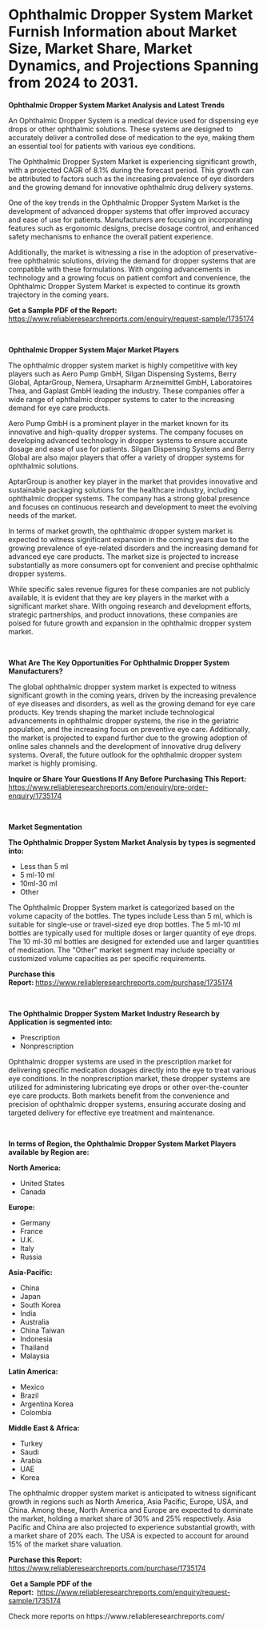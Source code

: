 <p><h1>Ophthalmic Dropper System Market Furnish Information about Market Size, Market Share, Market Dynamics, and Projections Spanning from 2024 to 2031.</h1></p><p><strong>Ophthalmic Dropper System Market Analysis and Latest Trends</strong></p>
<p><p>An Ophthalmic Dropper System is a medical device used for dispensing eye drops or other ophthalmic solutions. These systems are designed to accurately deliver a controlled dose of medication to the eye, making them an essential tool for patients with various eye conditions.</p><p>The Ophthalmic Dropper System Market is experiencing significant growth, with a projected CAGR of 8.1% during the forecast period. This growth can be attributed to factors such as the increasing prevalence of eye disorders and the growing demand for innovative ophthalmic drug delivery systems.</p><p>One of the key trends in the Ophthalmic Dropper System Market is the development of advanced dropper systems that offer improved accuracy and ease of use for patients. Manufacturers are focusing on incorporating features such as ergonomic designs, precise dosage control, and enhanced safety mechanisms to enhance the overall patient experience.</p><p>Additionally, the market is witnessing a rise in the adoption of preservative-free ophthalmic solutions, driving the demand for dropper systems that are compatible with these formulations. With ongoing advancements in technology and a growing focus on patient comfort and convenience, the Ophthalmic Dropper System Market is expected to continue its growth trajectory in the coming years.</p></p>
<p><strong>Get a Sample PDF of the Report:&nbsp;</strong> <a href="https://www.reliableresearchreports.com/enquiry/request-sample/1735174">https://www.reliableresearchreports.com/enquiry/request-sample/1735174</a></p>
<p>&nbsp;</p>
<p><strong>Ophthalmic Dropper System Major Market Players</strong></p>
<p><p>The ophthalmic dropper system market is highly competitive with key players such as Aero Pump GmbH, Silgan Dispensing Systems, Berry Global, AptarGroup, Nemera, Ursapharm Arzneimittel GmbH, Laboratoires Thea, and Gaplast GmbH leading the industry. These companies offer a wide range of ophthalmic dropper systems to cater to the increasing demand for eye care products.</p><p>Aero Pump GmbH is a prominent player in the market known for its innovative and high-quality dropper systems. The company focuses on developing advanced technology in dropper systems to ensure accurate dosage and ease of use for patients. Silgan Dispensing Systems and Berry Global are also major players that offer a variety of dropper systems for ophthalmic solutions.</p><p>AptarGroup is another key player in the market that provides innovative and sustainable packaging solutions for the healthcare industry, including ophthalmic dropper systems. The company has a strong global presence and focuses on continuous research and development to meet the evolving needs of the market.</p><p>In terms of market growth, the ophthalmic dropper system market is expected to witness significant expansion in the coming years due to the growing prevalence of eye-related disorders and the increasing demand for advanced eye care products. The market size is projected to increase substantially as more consumers opt for convenient and precise ophthalmic dropper systems.</p><p>While specific sales revenue figures for these companies are not publicly available, it is evident that they are key players in the market with a significant market share. With ongoing research and development efforts, strategic partnerships, and product innovations, these companies are poised for future growth and expansion in the ophthalmic dropper system market.</p></p>
<p>&nbsp;</p>
<p><strong>What Are The Key Opportunities For Ophthalmic Dropper System Manufacturers?</strong></p>
<p><p>The global ophthalmic dropper system market is expected to witness significant growth in the coming years, driven by the increasing prevalence of eye diseases and disorders, as well as the growing demand for eye care products. Key trends shaping the market include technological advancements in ophthalmic dropper systems, the rise in the geriatric population, and the increasing focus on preventive eye care. Additionally, the market is projected to expand further due to the growing adoption of online sales channels and the development of innovative drug delivery systems. Overall, the future outlook for the ophthalmic dropper system market is highly promising.</p></p>
<p><strong>Inquire or Share Your Questions If Any Before Purchasing This Report:</strong> <a href="https://www.reliableresearchreports.com/enquiry/pre-order-enquiry/1735174">https://www.reliableresearchreports.com/enquiry/pre-order-enquiry/1735174</a></p>
<p>&nbsp;</p>
<p><strong>Market Segmentation</strong></p>
<p><strong>The Ophthalmic Dropper System Market Analysis by types is segmented into:</strong></p>
<p><ul><li>Less than 5 ml</li><li>5 ml-10 ml</li><li>10ml-30 ml</li><li>Other</li></ul></p>
<p><p>The Ophthalmic Dropper System market is categorized based on the volume capacity of the bottles. The types include Less than 5 ml, which is suitable for single-use or travel-sized eye drop bottles. The 5 ml-10 ml bottles are typically used for multiple doses or larger quantity of eye drops. The 10 ml-30 ml bottles are designed for extended use and larger quantities of medication. The "Other" market segment may include specialty or customized volume capacities as per specific requirements.</p></p>
<p><strong>Purchase this Report:&nbsp;</strong><a href="https://www.reliableresearchreports.com/purchase/1735174">https://www.reliableresearchreports.com/purchase/1735174</a></p>
<p>&nbsp;</p>
<p><strong>The Ophthalmic Dropper System Market Industry Research by Application is segmented into:</strong></p>
<p><ul><li>Prescription</li><li>Nonprescription</li></ul></p>
<p><p>Ophthalmic dropper systems are used in the prescription market for delivering specific medication dosages directly into the eye to treat various eye conditions. In the nonprescription market, these dropper systems are utilized for administering lubricating eye drops or other over-the-counter eye care products. Both markets benefit from the convenience and precision of ophthalmic dropper systems, ensuring accurate dosing and targeted delivery for effective eye treatment and maintenance.</p></p>
<p>&nbsp;</p>
<p><strong>In terms of Region, the Ophthalmic Dropper System Market Players available by Region are:</strong></p>
<p>
    <p> <strong> North America: </strong>
        <ul>
            <li>United States</li>
            <li>Canada</li>
        </ul>
        </p> 
    <p> <strong> Europe: </strong>
        <ul>
            <li>Germany</li>
            <li>France</li>
            <li>U.K.</li>
            <li>Italy</li>
            <li>Russia</li>
        </ul>
        </p> 
    <p> <strong> Asia-Pacific: </strong>
        <ul>
            <li>China</li>
            <li>Japan</li>
            <li>South Korea</li>
            <li>India</li>
            <li>Australia</li>
            <li>China Taiwan</li>
            <li>Indonesia</li>
            <li>Thailand</li>
            <li>Malaysia</li>
        </ul>
        </p> 
    <p> <strong> Latin America: </strong>
        <ul>
            <li>Mexico</li>
            <li>Brazil</li>
            <li>Argentina Korea</li>
            <li>Colombia</li>
        </ul>
        </p> 
    <p> <strong> Middle East & Africa: </strong>
        <ul>
            <li>Turkey</li>
            <li>Saudi</li>
            <li>Arabia</li>
            <li>UAE</li>
            <li>Korea</li>
        </ul>
    </p>
    </p>
<p><p>The ophthalmic dropper system market is anticipated to witness significant growth in regions such as North America, Asia Pacific, Europe, USA, and China. Among these, North America and Europe are expected to dominate the market, holding a market share of 30% and 25% respectively. Asia Pacific and China are also projected to experience substantial growth, with a market share of 20% each. The USA is expected to account for around 15% of the market share valuation.</p></p>
<p><strong>Purchase this Report: </strong><a href="https://www.reliableresearchreports.com/purchase/1735174">https://www.reliableresearchreports.com/purchase/1735174</a></p>
<p>&nbsp;<strong>Get a Sample PDF of the Report:&nbsp;&nbsp;</strong><a href="https://www.reliableresearchreports.com/enquiry/request-sample/1735174">https://www.reliableresearchreports.com/enquiry/request-sample/1735174</a></p>
<p><strong></strong></p>
<p>Check more reports on https://www.reliableresearchreports.com/</p>